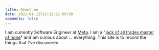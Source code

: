 ```yaml
---
title: About me
date: 2022-01-12T22:22:21-08:00
comments: false
---
```


I am currently Software Engineer at [Meta](http://meta.com/). I am a "[jack of all trades master of none](https://en.wikipedia.org/wiki/Jack_of_all_trades,_master_of_none)" and am curious about ... everything. This site is to record the things that I've discovered. 